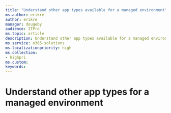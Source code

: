 ```yaml
---
title: "Understand other app types available for a managed environment"
ms.author: erikre
author: erikre
manager: dougeby
audience: ITPro
ms.topic: article
description: Understand other app types available for a managed environment.
ms.service: o365-solutions
ms.localizationpriority: high
ms.collection:
- highpri
ms.custom:
keywords:
---
```


# Understand other app types for a managed environment

